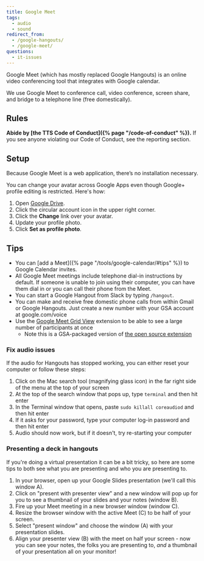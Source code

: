 ```yaml
---
title: Google Meet
tags:
  - audio
  - sound
redirect_from:
  - /google-hangouts/
  - /google-meet/
questions:
  - it-issues
---
```


Google Meet (which has mostly replaced Google Hangouts) is an online video
conferencing tool that integrates with Google calendar.

We use Google Meet to conference call, video conference, screen share, and
bridge to a telephone line (free domestically).

## Rules

**Abide by [the TTS Code of Conduct]({% page "/code-of-conduct" %}).** If you
see anyone violating our Code of Conduct, see the reporting section.

## Setup

Because Google Meet is a web application, there’s no installation necessary.

You can change your avatar across Google Apps even though Google+ profile
editing is restricted. Here's how:

1.  Open [Google Drive](https://drive.google.com).
2.  Click the circular account icon in the upper right corner.
3.  Click the **Change** link over your avatar.
4.  Update your profile photo.
5.  Click **Set as profile photo**.

## Tips

- You can [add a Meet]({% page "/tools/google-calendar/#tips" %}) to Google
  Calendar invites.
- All Google Meet meetings include telephone dial-in instructions by default. If
  someone is unable to join using their computer, you can have them dial in or
  you can call their phone from the Meet.
- You can start a Google Hangout from Slack by typing `/hangout`.
- You can make and receive free domestic phone calls from within Gmail or Google
  Hangouts. Just create a new number with your GSA account at google.com/voice
- Use the
  [Google Meet Grid View](https://chrome.google.com/webstore/detail/google-meet-grid-view/ecmogldeoigldjmgieekjifmhaboipmc/related)
  extension to be able to see a large number of participants at once
  - Note this is a GSA-packaged version of
    [the open source extension](https://github.com/stgeorgesepiscopal/google-meet-grid-view-extension)

### Fix audio issues

If the audio for Hangouts has stopped working, you can either reset your
computer or follow these steps:

1. Click on the Mac search tool (magnifying glass icon) in the far right side of
   the menu at the top of your screen
2. At the top of the search window that pops up, type `terminal` and then hit
   enter
3. In the Terminal window that opens, paste `sudo killall coreaudiod` and then
   hit enter
4. If it asks for your password, type your computer log-in password and then hit
   enter
5. Audio should now work, but if it doesn't, try re-starting your computer

### Presenting a deck in hangouts

If you're doing a virtual presentation it can be a bit tricky, so here are some
tips to both see what you are presenting and who you are presenting to.

1. In your browser, open up your Google Slides presentation (we'll call this
   window A).
2. Click on "present with presenter view" and a new window will pop up for you
   to see a thumbnail of your slides and your notes (window B).
3. Fire up your Meet meeting in a new browser window (window C).
4. Resize the browser window with the active Meet (C) to be half of your screen.
5. Select "present window" and choose the window (A) with your presentation
   slides.
6. Align your presenter view (B) with the meet on half your screen - now you can
   see your notes, the folks you are presenting to, _and_ a thumbnail of your
   presentation all on your monitor!
